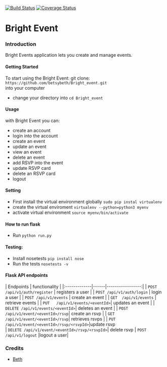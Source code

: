 [![Build Status](https://travis-ci.org/betsybeth/betsybeth.github.io.svg?branch=flask-develop)](https://travis-ci.org/betsybeth/betsybeth.github.io)
[![Coverage Status](https://coveralls.io/repos/github/betsybeth/betsybeth.github.io/badge.svg?branch=flask-develop)](https://coveralls.io/github/betsybeth/betsybeth.github.io?branch=flask-develop)
# Bright Event
### Introduction
Bright Events application lets you create and manage events.
#### Getting Started
To start using the Bright Event:
git clone:
`https://github.com/betsybeth/Bright_event.git`  
into your computer
* change your directory into `cd Bright_event`
#### Usage
with Bright Event you can:
* create an account
* login into the account
* create an event
* update an event
* view an event
* delete an event
* add RSVP into the event
* update RSVP card
* delete an RSVP card
* logout
#### Setting
* First install the virtual environment globally `sudo pip instal virtualenv`
* create the virtual enviroment `virtualenv --python=python3 myenv`
* activate virtual environment `source myenv/bin/activate`
#### How to run flask
* Run  `python run.py`

#### Testing:
* Install nosetests `pip install nose`
* Run the tests `nosetests -v`
#### Flask API endpoints

|  Endpoints      |     functionality    |
|:-------------|------|-----------------:|
| `POST /api/v1/auth/register` |  registers a user  |
| `POST /api/v1/auth/login`   |  login a user       |
| `POST /api/v1/events`       | create an event    |
| `GET  /api/v1/events`       | retrieve events     |
| `PUT   /api/v1/events/<eventId>`| updates an event |
| `DELETE /api/v1/events/<eventId>`| deletes an event |
| `POST /api/v1/event/<eventId>/rsvp`| create an rsvp |
| `GET /api/v1/event/<eventId>/rsvp`| retrieves rsvps |
| `PUT /api/v1/event/<eventId>/rsvp/<rsvpId>`|update rsvp              
| `DELETE /api/v1/event/<eventId>/rsvp/<rsvpId>`| delete rsvp
| `POST /api/v1/logout` |logout a user|

### Credits
* [Beth][1]

[1]: https://github.com/betsybeth
